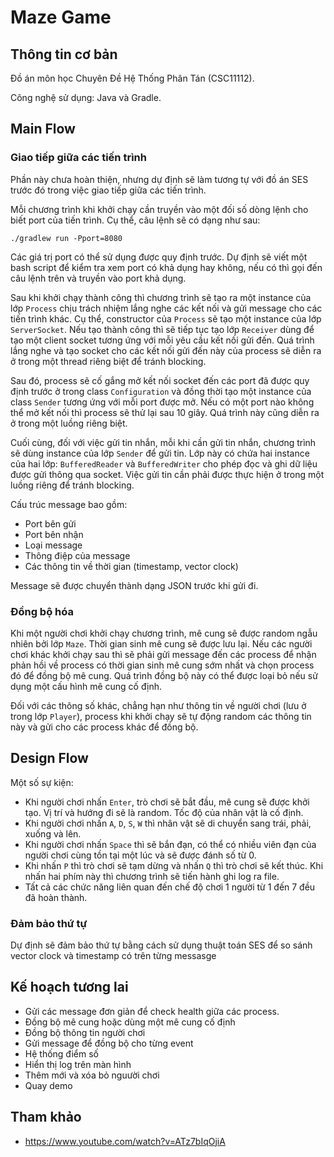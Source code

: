 # Maze Game

## Thông tin cơ bản

Đồ án môn học Chuyên Đề Hệ Thống Phân Tán (CSC11112).

Công nghệ sử dụng: Java và Gradle.

## Main Flow

### Giao tiếp giữa các tiến trình

Phần này chưa hoàn thiện, nhưng dự định sẽ làm tương tự với đồ án SES trước đó trong việc giao tiếp giữa các tiến trình.

Mỗi chương trình khi khởi chạy cần truyền vào một đối số dòng lệnh cho biết port của tiến trình. Cụ thể, câu lệnh sẽ có
dạng như sau:

```shell
./gradlew run -Pport=8080
```

Các giá trị port có thể sử dụng được quy định trước. Dự định sẽ viết một bash script để kiểm tra xem port có khả dụng hay không, nếu có thì gọi đến câu lệnh trên và truyền vào port khả dụng.

Sau khi khởi chạy thành công thì chương trình sẽ tạo ra một instance của lớp `Process` chịu trách nhiệm lắng nghe các kết nối và gửi message cho các tiến trình khác. Cụ thể, constructor của `Process` sẽ tạo một instance của lớp `ServerSocket`. Nếu tạo thành công thì sẽ tiếp tục tạo lớp `Receiver` dùng để tạo một client socket tương ứng với mỗi yêu cầu kết nối gửi đến. Quá trình lắng nghe và tạo socket cho các kết nối gửi đến này của process sẽ diễn ra ở trong một thread riêng biệt để tránh blocking.

Sau đó, process sẽ cố gắng mở kết nối socket đến các port đã được quy định trước ở trong class `Configuration` và đồng thời tạo một instance của class `Sender` tương ứng với mỗi port được mở. Nếu có một port nào không thể mở kết nối thì process sẽ thử lại sau 10 giây. Quá trình này cũng diễn ra ở trong một luồng riêng biệt.

Cuối cùng, đối với việc gửi tin nhắn, mỗi khi cần gửi tin nhắn, chương trình sẽ dùng instance của lớp `Sender` để gửi tin. Lớp này có chứa hai instance của hai lớp: `BufferedReader` và `BufferedWriter` cho phép đọc và ghi dữ liệu được gửi thông qua socket. Việc gửi tin cần phải được thực hiện ở trong một luồng riêng để tránh blocking.

Cấu trúc message bao gồm:

- Port bên gửi
- Port bên nhận
- Loại message
- Thông điệp của message
- Các thông tin về thời gian (timestamp, vector clock)

Message sẽ được chuyển thành dạng JSON trước khi gửi đi.

### Đồng bộ hóa

Khi một người chơi khởi chạy chương trình, mê cung sẽ được random ngẫu nhiên bởi lớp `Maze`. Thời gian sinh mê cung sẽ được lưu lại. Nếu các người chơi khác khởi chạy sau thì sẽ phải gửi message đến các process để nhận phản hồi về process có thời gian sinh mê cung sớm nhất và chọn process đó để đồng bộ mê cung. Quá trình đồng bộ này có thể được loại bỏ nếu sử dụng một cấu hình mê cung cố định.

Đối với các thông số khác, chẳng hạn như thông tin về người chơi (lưu ở trong lớp `Player`), process khi khởi chạy sẽ tự động random các thông tin này và gửi cho các process khác để đồng bộ.

## Design Flow
Một số sự kiện:
- Khi người chơi nhấn `Enter`, trò chơi sẽ bắt đầu, mê cung sẽ được khởi tạo. Vị trí và hướng đi sẽ là random. Tốc độ của nhân vật là cố định.
- Khi người chơi nhấn `A`, `D`, `S`, `W` thì nhân vật sẽ di chuyển sang trái, phải, xuống và lên.
- Khi người chơi nhấn `Space` thì sẽ bắn đạn, có thể có nhiều viên đạn của người chơi cùng tồn tại một lúc và sẽ được đánh số từ 0.
- Khi nhấn `P` thì trò chơi sẽ tạm dừng và nhấn `Q` thì trò chơi sẽ kết thúc. Khi nhấn hai phím này thì chương trình sẽ tiến hành ghi log ra file.
- Tất cả các chức năng liên quan đến chế độ chơi 1 người từ 1 đến 7 đều đã hoàn thành.

### Đảm bảo thứ tự
Dự định sẽ đảm bảo thứ tự bằng cách sử dụng thuật toán SES để so sánh vector clock và timestamp có trên từng messasge

## Kế hoạch tương lai

- Gửi các message đơn giản để check health giữa các process.
- Đồng bộ mê cung hoặc dùng một mê cung cố định
- Đồng bộ thông tin người chơi
- Gửi message để đồng bộ cho từng event
- Hệ thống điểm số
- Hiển thị log trên màn hình
- Thêm mới và xóa bỏ nguười chơi
- Quay demo

## Tham khảo
- https://www.youtube.com/watch?v=ATz7bIqOjiA
